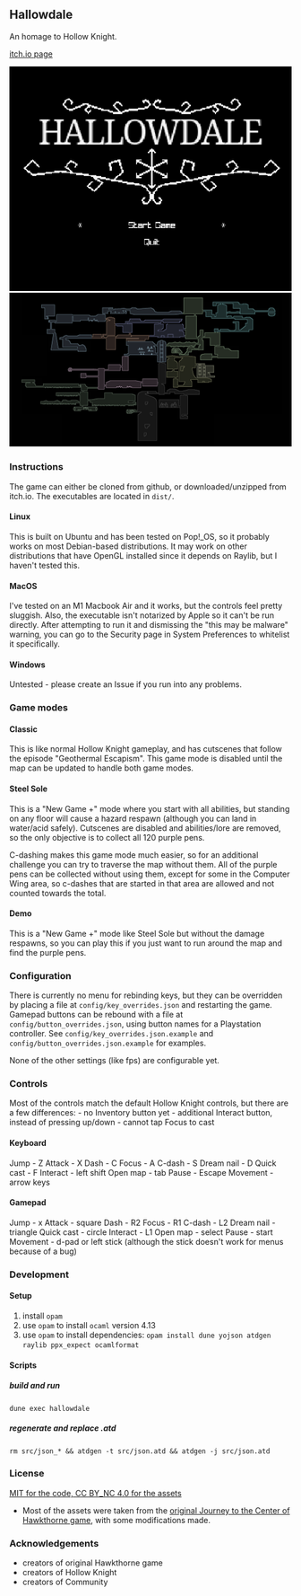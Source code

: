 
## Hallowdale

An homage to Hollow Knight.

[itch.io page](https://mega-dean.itch.io/hallowdale)

![main menu screenshot](./assets/main-menu-screenshot.png)
![world map screenshot](./assets/npcs/shared/world-map.png)


### Instructions

The game can either be cloned from github, or downloaded/unzipped from itch.io. The executables are
located in `dist/`.

#### Linux

This is built on Ubuntu and has been tested on Pop!_OS, so it probably works on most Debian-based
distributions. It may work on other distributions that have OpenGL installed since it depends on
Raylib, but I haven't tested this.

#### MacOS

I've tested on an M1 Macbook Air and it works, but the controls feel pretty sluggish. Also, the
executable isn't notarized by Apple so it can't be run directly. After attempting to run it and
dismissing the "this may be malware" warning, you can go to the Security page in System Preferences
to whitelist it specifically.

#### Windows

Untested - please create an Issue if you run into any problems.

### Game modes

#### Classic

This is like normal Hollow Knight gameplay, and has cutscenes that follow the episode "Geothermal
Escapism". This game mode is disabled until the map can be updated to handle both game modes.

#### Steel Sole

This is a "New Game +" mode where you start with all abilities, but standing on any floor will
cause a hazard respawn (although you can land in water/acid safely). Cutscenes are disabled and
abilities/lore are removed, so the only objective is to collect all 120 purple pens.

C-dashing makes this game mode much easier, so for an additional challenge you can try to traverse
the map without them. All of the purple pens can be collected without using them, except for some in
the Computer Wing area, so c-dashes that are started in that area are allowed and not counted towards
the total.

#### Demo

This is a "New Game +" mode like Steel Sole but without the damage respawns, so you can play this if
you just want to run around the map and find the purple pens.

### Configuration

There is currently no menu for rebinding keys, but they can be overridden by placing a file at
`config/key_overrides.json` and restarting the game. Gamepad buttons can be rebound with a file at
`config/button_overrides.json`, using button names for a Playstation controller. See
`config/key_overrides.json.example` and `config/button_overrides.json.example` for examples.

None of the other settings (like fps) are configurable yet.

### Controls

Most of the controls match the default Hollow Knight controls, but there are a few differences:
    - no Inventory button yet
    - additional Interact button, instead of pressing up/down
    - cannot tap Focus to cast

#### Keyboard

Jump - Z
Attack - X
Dash - C
Focus - A
C-dash - S
Dream nail - D
Quick cast - F
Interact - left shift
Open map - tab
Pause - Escape
Movement - arrow keys

#### Gamepad

Jump - x
Attack - square
Dash - R2
Focus - R1
C-dash - L2
Dream nail - triangle
Quick cast - circle
Interact - L1
Open map - select
Pause - start
Movement - d-pad or left stick (although the stick doesn't work for menus because of a bug)

### Development

#### Setup

1. install `opam`
2. use `opam` to install `ocaml` version 4.13
3. use `opam` to install dependencies: `opam install dune yojson atdgen raylib ppx_expect ocamlformat`

#### Scripts

##### build and run

```
dune exec hallowdale
```

##### regenerate and replace .atd

```
rm src/json_* && atdgen -t src/json.atd && atdgen -j src/json.atd
```

### License

[MIT for the code, CC BY_NC 4.0 for the assets](LICENSE.md)

- Most of the assets were taken from the [original Journey to the Center of Hawkthorne game](https://github.com/hawkthorne/hawkthorne-journey/tree/master/src/images), with some modifications made.

### Acknowledgements

- creators of original Hawkthorne game
- creators of Hollow Knight
- creators of Community
